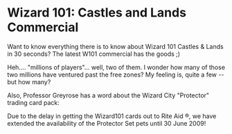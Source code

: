 # Wizard 101: Castles and Lands Commercial

Want to know everything there is to know about Wizard 101 Castles & Lands in 30 seconds? The latest W101 commercial has the goods ;)



Heh.... "millions of players"... well, two of them. I wonder how many of those two millions have ventured past the free zones? My feeling is, quite a few -- but how many?

Also, Professor Greyrose has a word about the Wizard City "Protector" trading card pack:

> 
Due to the delay in getting the Wizard101 cards out to Rite Aid ®, we have extended the availability of the Protector Set pets until 30 June 2009!




